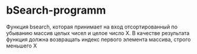 # bSearch-programm
Функция bsearch, которая принимает на вход отсортированный по убыванию массив целых чисел и целое число X. 
В качестве результата функция должна возвращать индекс первого элемента массива, строго меньшего X

